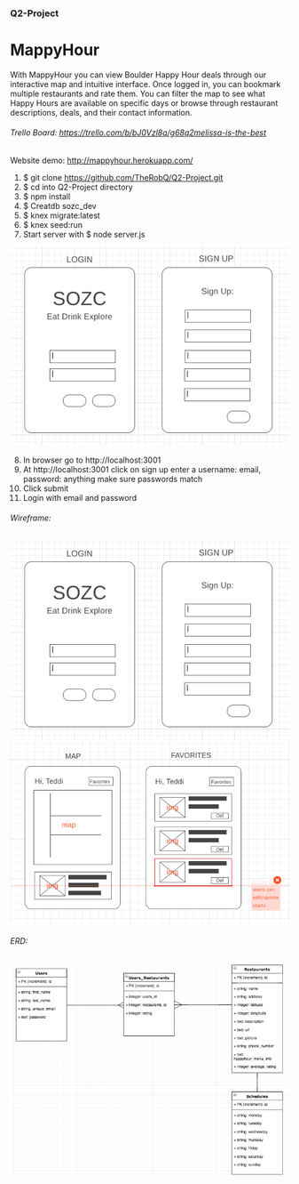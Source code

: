 ### Q2-Project

# MappyHour

With MappyHour you can view Boulder Happy Hour deals through our interactive map and intuitive interface. Once logged in, you can bookmark multiple restaurants and rate them. You can filter the map to see what Happy Hours are available on specific days or browse through restaurant descriptions, deals, and their contact information.

###### Trello Board: https://trello.com/b/bJ0Vzl8q/g68q2melissa-is-the-best
Website demo: http://mappyhour.herokuapp.com/

1)  $ git clone  https://github.com/TheRobQ/Q2-Project.git
2)  $ cd into Q2-Project directory 
3)  $ npm install 
4)  $ Creatdb sozc_dev
5)  $ knex migrate:latest
6)  $ knex seed:run
7)  Start server with $ node server.js

![Alt text](/README_images/wireframe1.png?raw=true)

8)  In browser go to http://localhost:3001
9) At  http://localhost:3001 click on sign up enter a username: email, password: anything make sure passwords match
10) Click submit
11) Login with email and password


###### Wireframe:
![Alt text](/README_images/wireframe1.png?raw=true)
![Alt text](/README_images/wireframe2.png?raw=true)

###### ERD:
![Alt text](/README_images/ERD.png?raw=true)
